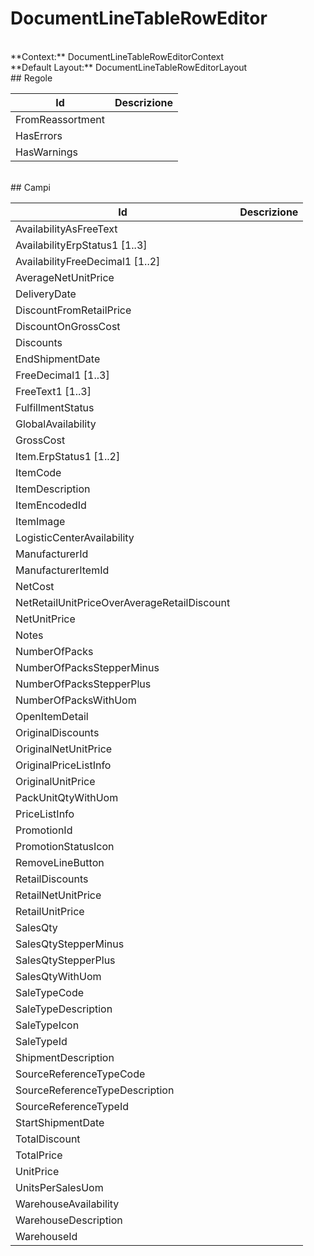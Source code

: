 # DocumentLineTableRowEditor

<br/>
**Context:** DocumentLineTableRowEditorContext
<br/>
**Default Layout:** DocumentLineTableRowEditorLayout


<br/>
## Regole

| Id | Descrizione | 
| --- | --- | 
| FromReassortment |  | 
| HasErrors |  | 
| HasWarnings |  | 

<br/>
## Campi

| Id | Descrizione | 
| --- | --- | 
| AvailabilityAsFreeText |  | 
| AvailabilityErpStatus1 [1..3] |  | 
| AvailabilityFreeDecimal1 [1..2] |  | 
| AverageNetUnitPrice |  | 
| DeliveryDate |  | 
| DiscountFromRetailPrice |  | 
| DiscountOnGrossCost |  | 
| Discounts |  | 
| EndShipmentDate |  | 
| FreeDecimal1 [1..3] |  | 
| FreeText1 [1..3] |  | 
| FulfillmentStatus |  | 
| GlobalAvailability |  | 
| GrossCost |  | 
| Item.ErpStatus1 [1..2] |  | 
| ItemCode |  | 
| ItemDescription |  | 
| ItemEncodedId |  | 
| ItemImage |  | 
| LogisticCenterAvailability |  | 
| ManufacturerId |  | 
| ManufacturerItemId |  | 
| NetCost |  | 
| NetRetailUnitPriceOverAverageRetailDiscount |  | 
| NetUnitPrice |  | 
| Notes |  | 
| NumberOfPacks |  | 
| NumberOfPacksStepperMinus |  | 
| NumberOfPacksStepperPlus |  | 
| NumberOfPacksWithUom |  | 
| OpenItemDetail |  | 
| OriginalDiscounts |  | 
| OriginalNetUnitPrice |  | 
| OriginalPriceListInfo |  | 
| OriginalUnitPrice |  | 
| PackUnitQtyWithUom |  | 
| PriceListInfo |  | 
| PromotionId |  | 
| PromotionStatusIcon |  | 
| RemoveLineButton |  | 
| RetailDiscounts |  | 
| RetailNetUnitPrice |  | 
| RetailUnitPrice |  | 
| SalesQty |  | 
| SalesQtyStepperMinus |  | 
| SalesQtyStepperPlus |  | 
| SalesQtyWithUom |  | 
| SaleTypeCode |  | 
| SaleTypeDescription |  | 
| SaleTypeIcon |  | 
| SaleTypeId |  | 
| ShipmentDescription |  | 
| SourceReferenceTypeCode |  | 
| SourceReferenceTypeDescription |  | 
| SourceReferenceTypeId |  | 
| StartShipmentDate |  | 
| TotalDiscount |  | 
| TotalPrice |  | 
| UnitPrice |  | 
| UnitsPerSalesUom |  | 
| WarehouseAvailability |  | 
| WarehouseDescription |  | 
| WarehouseId |  |

